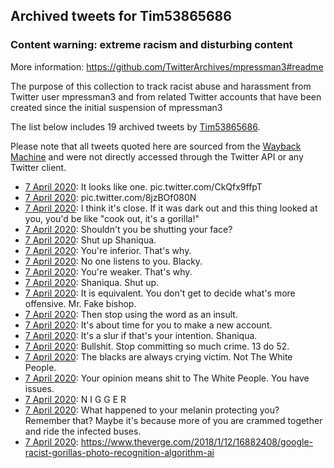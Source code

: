 ## Archived tweets for Tim53865686
### Content warning: extreme racism and disturbing content
More information: https://github.com/TwitterArchives/mpressman3#readme

The purpose of this collection to track racist abuse and harassment from Twitter user mpressman3 and from related Twitter accounts that have been created since the initial suspension of mpressman3

The list below includes 19 archived tweets by
[Tim53865686](https://twitter.com/Tim53865686).



Please note that all tweets quoted here are sourced from the
[Wayback Machine](https://web.archive.org) and were not directly accessed through the Twitter API or
any Twitter client.



* [ 7 April 2020](https://web.archive.org/web/20200407022946/https://twitter.com/Tim53865686/status/1247350450401263617): It looks like one. pic.twitter.com/CkQfx9ffpT
* [ 7 April 2020](https://web.archive.org/web/20200407022921/https://twitter.com/Tim53865686/status/1247350348265721862): pic.twitter.com/8jzBOf080N
* [ 7 April 2020](https://web.archive.org/web/20200407022930/https://twitter.com/Tim53865686/status/1247350285867114496): I think it's close. If it was dark out and this thing looked at you, you'd be like "cook out, it's a gorilla!"
* [ 7 April 2020](https://web.archive.org/web/20200407022540/https://twitter.com/Tim53865686/status/1247349445571817474): Shouldn't you be shutting your face?
* [ 7 April 2020](https://web.archive.org/web/20200407022502/https://twitter.com/Tim53865686/status/1247349132160794626): Shut up Shaniqua.
* [ 7 April 2020](https://web.archive.org/web/20200407022325/https://twitter.com/Tim53865686/status/1247349051806318592): You're inferior. That's why.
* [ 7 April 2020](https://web.archive.org/web/20200407022342/https://twitter.com/Tim53865686/status/1247348870448852993): No one listens to you. Blacky.
* [ 7 April 2020](https://web.archive.org/web/20200407022303/https://twitter.com/Tim53865686/status/1247348717293907969): You're weaker. That's why.
* [ 7 April 2020](https://web.archive.org/web/20200407022220/https://twitter.com/Tim53865686/status/1247348507964514304): Shaniqua. Shut up.
* [ 7 April 2020](https://web.archive.org/web/20200407022029/https://twitter.com/Tim53865686/status/1247348372631150597): It is equivalent. You don't get to decide what's more offensive. Mr. Fake bishop.
* [ 7 April 2020](https://web.archive.org/web/20200407021957/https://twitter.com/Tim53865686/status/1247348182390116352): Then stop using the word as an insult.
* [ 7 April 2020](https://web.archive.org/web/20200407021914/https://twitter.com/Tim53865686/status/1247347958129086465): It's about time for you to make a new account.
* [ 7 April 2020](https://web.archive.org/web/20200407021712/https://twitter.com/Tim53865686/status/1247347506691932162): It's a slur if that's your intention. Shaniqua.
* [ 7 April 2020](https://web.archive.org/web/20200407021659/https://twitter.com/Tim53865686/status/1247347376097984512): Bullshit. Stop committing so much crime. 13 do 52.
* [ 7 April 2020](https://web.archive.org/web/20200407021639/https://twitter.com/Tim53865686/status/1247347165112020999): The blacks are always crying victim. Not The White People.
* [ 7 April 2020](https://web.archive.org/web/20200407021445/https://twitter.com/Tim53865686/status/1247346811901272064): Your opinion means shit to The White People. You have issues.
* [ 7 April 2020](https://web.archive.org/web/20200407021321/https://twitter.com/Tim53865686/status/1247346539586097152): N I G G E R
* [ 7 April 2020](https://web.archive.org/web/20200407020925/https://twitter.com/Tim53865686/status/1247345491563724803): What happened to your melanin protecting you? Remember that? Maybe it's because more of you are crammed together and ride the infected buses.
* [ 7 April 2020](https://web.archive.org/web/20200407020528/https://twitter.com/Tim53865686/status/1247344537808314369): https://www.theverge.com/2018/1/12/16882408/google-racist-gorillas-photo-recognition-algorithm-ai
